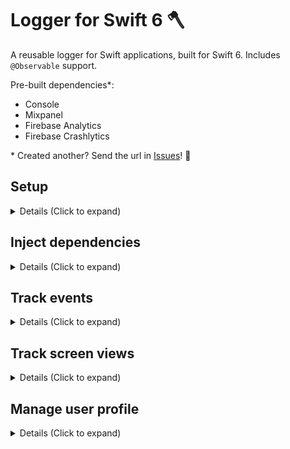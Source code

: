 # Logger for Swift 6 🪓

A reusable logger for Swift applications, built for Swift 6. Includes `@Observable` support.

Pre-built dependencies*:
- Console
- Mixpanel
- Firebase Analytics
- Firebase Crashlytics

\* Created another? Send the url in [Issues](https://github.com/SwiftfulThinking/SwiftfulLogging/issues)! 🥳

## Setup

<details>
<summary> Details (Click to expand) </summary>
<br>
    
#### Create an instance of LogManager:

```swift
let logger = LogManager(services: [any LogService])

// Example dev
let logger = LogManager(services: [ConsoleService()])

// Example prod
let logger = LogManager(services: [MixpanelService(), FirebaseAnalyticsService(), FirebaseCrashlyticsService()])
```

#### Optionally add to SwiftUI environment as an @Observable

```swift
Text("Hello, world!")
    .environment(logger)
```

</details>

## Inject dependencies

<details>
<summary> Details (Click to expand) </summary>
<br>
    
`LogManager` is initialized by an array of `LogService`. This is a public protocol you can use to create your own dependencies.

`ConsoleLogger` is included within the package, which uses the `OSLog` framework to print to the console.

```swift
let consoleService = ConsoleService(printParameters: true)
let logger = LogManager(services: [consoleService])
```

Other services are not directly included, so that the developer can pick-and-choose which dependencies to add to the project. 

You can create your own `LogService` by conforming to the protocol:

```swift
public protocol LogService: Sendable {
    func identifyUser(userId: String, name: String?, email: String?)
    func addUserProperties(dict: SendableDict)
    func deleteUserProfile()
    func trackEvent(event: LoggableEvent)
    func trackScreenView(event: LoggableEvent)
}
```

</details>

## Track events

<details>
<summary> Details (Click to expand) </summary>
<br>
    
#### Log events manually:

```swift
logger.trackEvent(eventName: "EventName")
logger.trackEvent(eventName: "EventName", parameters: ["ParameterName":true])
logger.trackEvent(eventName: "EventName", parameters: ["ParameterName":true], type: .analytic)
```

#### Use `AnyLoggableEvent` for convenience:

```swift
let event = AnyLoggableEvent(eventName: "EventName", parameters: ["ParameterName":true], type: .analytic)
logger.trackEvent(event: event)
```

#### Use `LoggableEvent` protocol to send your own types. Recommended approach:

```swift
enum Event: LoggableEvent {
    case screenDidLoad
    case screenDidAppear(title: String)
    case screenError(error: Error)
    
    var eventName: String {
        switch self {
        case .screenDidLoad:                return "ScreenLoad"
        case .screenDidAppear(let title):   return "ScreenAppear"
        case .screenError(let error):       return "ScreenError"
        }
    }
    
    var parameters: [String : Any]? {
        switch self {
        case .screenDidLoad:
            return nil
        case .screenDidAppear(let title):
            return ["title": title]
        case .screenError(let error):
            return [
                "error_description": error.localizedDescription
            ]
        }
    }
    
    var type: LogType {
        switch self {
        case .screenDidLoad, .screenDidAppear:
            return .analytic
        case .screenError:
            return .severe
        }
    }
}
```
```swift
let event = Event.screenDidAppear(title: "Title")
logger.trackEvent(event: event)
```

#### Optionally use the event's `LogType` to handle different types of events in your `LogService`.

```swift
logger.trackEvent(eventName: "EventName", type .info) // Informational only
logger.trackEvent(eventName: "EventName", type .analytics) // For typical analytics
logger.trackEvent(eventName: "EventName", type .warning) // Warnings or issues that should not occur, but don't break the user experience
logger.trackEvent(eventName: "EventName", type .severe) // Errors that break the user experience
```

</details>

## Track screen views

<details>
<summary> Details (Click to expand) </summary>
<br>
    
The same logic as `trackEvent` above, except calling `trackScreenView` method. This is used in case the developer wants to do something unique for screen views (ie. some analytics services have a unique way of tracking these).

```swift
// Manual
logger.trackScreenView(eventName: "EventName")
logger.trackScreenView(eventName: "EventName", parameters: ["ParameterName":true])
logger.trackScreenView(eventName: "EventName", parameters: ["ParameterName":true], type: .analytic)

// Using AnyLoggableEvent
let event = AnyLoggableEvent(eventName: "EventName", parameters: ["ParameterName":true], type: .analytic)
logger.trackScreenView(event: event)

// Using LoggableEvent
let event = Event.screenDidAppear(title: "Title")
logger.trackScreenView(event: event)
```

</details>


## Manage user profile

<details>
<summary> Details (Click to expand) </summary>
<br>
    
#### Identify the current user (aka log them in to injected Services)

```swift
logger.identifyUser(userId: String, name: String?, email: String?)
logger.identifyUser(userId: "abc123", name: "Nick", email: "hello@swiftful-thinking.com)
```

#### Add user properties

```swift
logger.addUserProperties(dict: [String: Any])
logger.addUserProperties(dict: SendableDict)
```

#### Delete user 

```swift
logger.deleteUserProfile()
```

</details>


